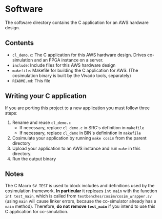 # Software

The software directory contains the C application for an AWS hardware design.

## Contents

- `cl_demo.c`: The C application for this AWS hardware design. Drives
  co-simulation and an FPGA instance on a server.
- `include`: Include files for this AWS hardware design
- `makefile`: Makefile for building the C application for AWS. (The cosimulation
  binary is built by the Vivado tools, separately)
- `README.md`: This file

## Writing your C application

If you are porting this project to a new application you must follow three steps:

1. Rename and reuse `cl_demo.c`
    - If necessary, replace `cl_demo.c` in SRC's definition in `makefile`
    - If necessary, replace `cl_demo` in BIN's definintion in `makefile`
2. Cosimulate your application by running `make cosim` from the parent directory
3. Upload your application to an AWS instance and run `make` in this directory.
4. Run the output binary

## Notes

The C Macro `SV_TEST` is used to block includes and definitions used by the
cosimulation framework. **In particular** it replcaes `int main` with the
function `int test_main`, which is called from
`testbenches/cosim/cosim_wrapper.sv` (using `main` will cause linker errors,
because the co-simulator already has a `main` method). Therefore, **do not remove
`test_main`** if you intend to use this C application for co-simulation.

